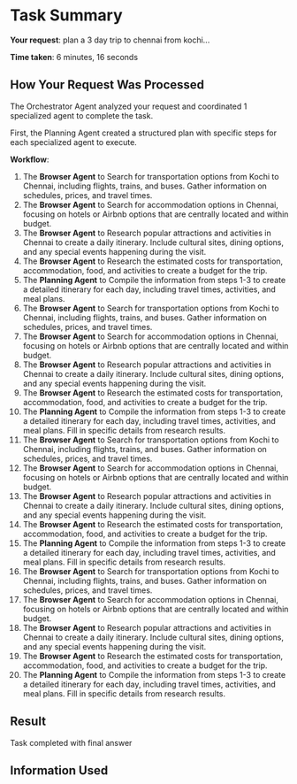 # Task Summary

**Your request**: plan a 3 day trip to chennai from kochi...

**Time taken**: 6 minutes, 16 seconds

## How Your Request Was Processed

The Orchestrator Agent analyzed your request and coordinated 1 specialized agent to complete the task.

First, the Planning Agent created a structured plan with specific steps for each specialized agent to execute.

**Workflow**:

1. The **Browser Agent** to Search for transportation options from Kochi to Chennai, including flights, trains, and buses. Gather information on schedules, prices, and travel times.
2. The **Browser Agent** to Search for accommodation options in Chennai, focusing on hotels or Airbnb options that are centrally located and within budget.
3. The **Browser Agent** to Research popular attractions and activities in Chennai to create a daily itinerary. Include cultural sites, dining options, and any special events happening during the visit.
4. The **Browser Agent** to Research the estimated costs for transportation, accommodation, food, and activities to create a budget for the trip.
5. The **Planning Agent** to Compile the information from steps 1-3 to create a detailed itinerary for each day, including travel times, activities, and meal plans.
6. The **Browser Agent** to Search for transportation options from Kochi to Chennai, including flights, trains, and buses. Gather information on schedules, prices, and travel times.
7. The **Browser Agent** to Search for accommodation options in Chennai, focusing on hotels or Airbnb options that are centrally located and within budget.
8. The **Browser Agent** to Research popular attractions and activities in Chennai to create a daily itinerary. Include cultural sites, dining options, and any special events happening during the visit.
9. The **Browser Agent** to Research the estimated costs for transportation, accommodation, food, and activities to create a budget for the trip.
10. The **Planning Agent** to Compile the information from steps 1-3 to create a detailed itinerary for each day, including travel times, activities, and meal plans. Fill in specific details from research results.
11. The **Browser Agent** to Search for transportation options from Kochi to Chennai, including flights, trains, and buses. Gather information on schedules, prices, and travel times.
12. The **Browser Agent** to Search for accommodation options in Chennai, focusing on hotels or Airbnb options that are centrally located and within budget.
13. The **Browser Agent** to Research popular attractions and activities in Chennai to create a daily itinerary. Include cultural sites, dining options, and any special events happening during the visit.
14. The **Browser Agent** to Research the estimated costs for transportation, accommodation, food, and activities to create a budget for the trip.
15. The **Planning Agent** to Compile the information from steps 1-3 to create a detailed itinerary for each day, including travel times, activities, and meal plans. Fill in specific details from research results.
16. The **Browser Agent** to Search for transportation options from Kochi to Chennai, including flights, trains, and buses. Gather information on schedules, prices, and travel times.
17. The **Browser Agent** to Search for accommodation options in Chennai, focusing on hotels or Airbnb options that are centrally located and within budget.
18. The **Browser Agent** to Research popular attractions and activities in Chennai to create a daily itinerary. Include cultural sites, dining options, and any special events happening during the visit.
19. The **Browser Agent** to Research the estimated costs for transportation, accommodation, food, and activities to create a budget for the trip.
20. The **Planning Agent** to Compile the information from steps 1-3 to create a detailed itinerary for each day, including travel times, activities, and meal plans. Fill in specific details from research results.

## Result

Task completed with final answer

## Information Used

